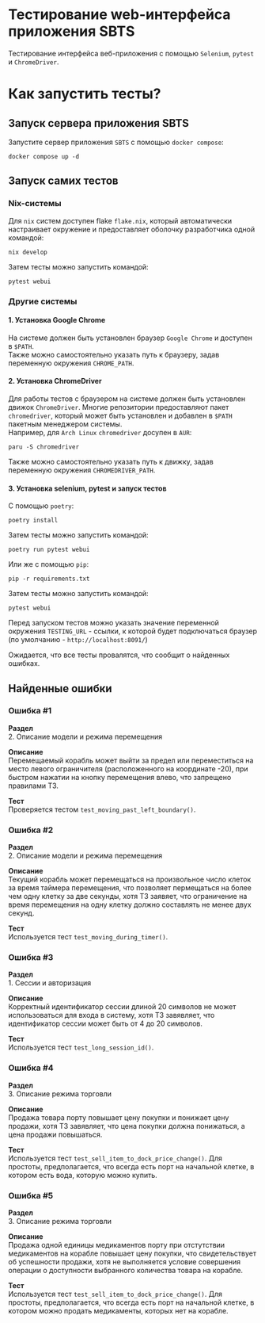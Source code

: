 # Тестирование web-интерфейса приложения SBTS

Тестирование интерфейса веб-приложения с помощью `Selenium`, `pytest` и `ChromeDriver`.

# Как запустить тесты?

## Запуск сервера приложения SBTS
Запустите сервер приложения `SBTS` с помощью `docker compose`:
```
docker compose up -d
```

## Запуск самих тестов

### Nix-системы
Для `nix` систем доступен flake `flake.nix`, который автоматически настраивает окружение и предоставляет оболочку разработчика одной командой:
```
nix develop
```

Затем тесты можно запустить командой:
```
pytest webui
```

### Другие системы

#### 1\. Установка Google Chrome
На системе должен быть установлен браузер `Google Chrome` и доступен в `$PATH`.  
Также можно самостоятельно указать путь к браузеру, задав переменную окружения `CHROME_PATH`.

#### 2\. Установка ChromeDriver
Для работы тестов с браузером на системе должен быть установлен движок `ChromeDriver`.
Многие репозитории предоставляют пакет `chromedriver`, который может быть установлен и добавлен в `$PATH` пакетным менеджером системы.  
Например, для `Arch Linux` `chromedriver` досупен в `AUR`:
```
paru -S chromedriver
```
Также можно самостоятельно указать путь к движку, задав переменную окружения `CHROMEDRIVER_PATH`.

#### 3\. Установка selenium, pytest и запуск тестов
С помощью `poetry`:
```
poetry install
```
Затем тесты можно запустить командой:
```
poetry run pytest webui
``` 

Или же с помощью `pip`:
```
pip -r requirements.txt
```
Затем тесты можно запустить командой:
```
pytest webui
```

Перед запуском тестов можно указать значение переменной окружения `TESTING_URL` - ссылки, к которой будет подключаться браузер (по умолчанию - `http://localhost:8091/`)

Ожидается, что все тесты провалятся, что сообщит о найденных ошибках.

## Найденные ошибки

### Ошибка #1

**Раздел**  
2\. Описание модели и режима перемещения

**Описание**  
Перемещаемый корабль может выйти за предел или переместиться на место левого ограничителя (расположенного на координате -20), при быстром нажатии на кнопку перемещения влево, что запрещено правилами ТЗ.

**Тест**  
Проверяется тестом `test_moving_past_left_boundary()`.

### Ошибка #2

**Раздел**  
2\. Описание модели и режима перемещения

**Описание**  
Текущий корабль может перемещаться на произвольное число клеток за время таймера перемещения, что позволяет пермещаться на более чем одну клетку за две секунды, хотя ТЗ заявяет, что ограничение на время перемещения на одну клетку должно составлять не менее двух секунд.

**Тест**  
Используется тест `test_moving_during_timer()`.

### Ошибка #3

**Раздел**  
1\. Сессии и авторизация

**Описание**  
Корректный идентификатор сессии длиной 20 символов не может использоваться для входа в систему, хотя ТЗ завявляет, что идентификатор сессии может быть от 4 до 20 символов.

**Тест**  
Используется тест `test_long_session_id()`.

### Ошибка #4

**Раздел**  
3\. Описание режима торговли

**Описание**  
Продажа товара порту повышает цену покупки и понижает цену продажи, хотя ТЗ завявляет, что цена покупки должна понижаться, а цена продажи повышаться.

**Тест**  
Используется тест `test_sell_item_to_dock_price_change()`. Для простоты, предполагается, что всегда есть порт на начальной клетке, в котором есть вода, которую можно купить.

### Ошибка #5

**Раздел**  
3\. Описание режима торговли

**Описание**  
Продажа одной единицы медикаментов порту при отстутствии медикаментов на корабле повышает цену покупки, что свидетельствует об успешности продажи, хотя не выполняется условие совершения операции о доступности выбранного количества товара на корабле.

**Тест**  
Используется тест `test_sell_item_to_dock_price_change()`. Для простоты, предполагается, что всегда есть порт на начальной клетке, в котором можно продать медикаменты, которых нет на корабле.
